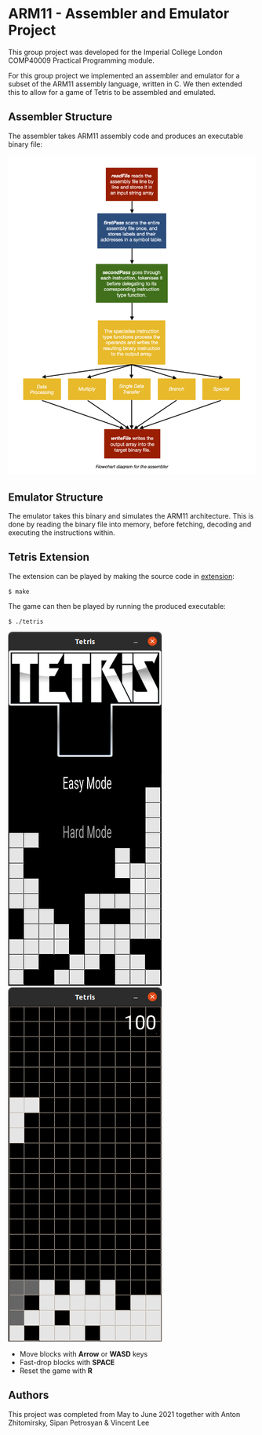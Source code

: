 # ARM11 - Assembler and Emulator Project

This group project was developed for the Imperial College London COMP40009 Practical Programming module.

For this group project we implemented an assembler and emulator for a subset of the ARM11 assembly language, written in C. We then extended this to allow for a game of Tetris to be assembled and emulated.

## Assembler Structure

The assembler takes ARM11 assembly code and produces an executable binary file:

![Assembler Flowchart](doc/AssemblerFlowchart.png?raw=true)

## Emulator Structure

The emulator takes this binary and simulates the ARM11 architecture. This is done by reading the binary file into memory, before fetching, decoding and executing the instructions within.

## Tetris Extension

The extension can be played by making the source code in [extension](./extension):

    $ make

The game can then be played by running the produced executable:

    $ ./tetris

![Tetris Homepage](doc/TetrisHome.png) ![Tetris Gameplay](doc/TetrisGameplay.png)

- Move blocks with **Arrow** or **WASD** keys
- Fast-drop blocks with **SPACE**
- Reset the game with **R**

## Authors

This project was completed from May to June 2021 together with Anton Zhitomirsky, Sipan Petrosyan & Vincent Lee
